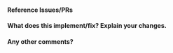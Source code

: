 <!--
Thanks for contributing a pull request! Please ensure you have taken a look at
the contribution guidelines: https://github.com/skops-dev/skops/blob/main/CONTRIBUTING.rst
This guideline contains crucial information for your PR to be merged, such as setting up 
development environment or linting your code.
-->

#### Reference Issues/PRs
<!--
Example: Fixes #1234. See also #3456.
Please use keywords (e.g., Fixes, partially fixes) to create link to the issues 
or pull requests you resolved, so that they will automatically be closed when 
your pull request is merged. 
See https://github.com/blog/1506-closing-issues-via-pull-requests
-->


#### What does this implement/fix? Explain your changes.


#### Any other comments?


<!--
Please be aware that we are a loose team of volunteers so patience is
necessary; assistance handling other issues is very welcome. We value
all user contributions, no matter how minor they are. If we are slow to
review, either the pull request needs some benchmarking, tinkering,
convincing, etc. or more likely the reviewers are simply busy.

Thanks for contributing!
-->